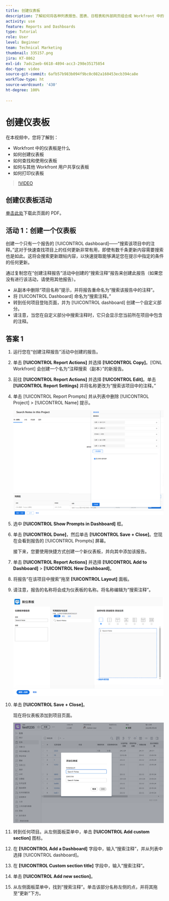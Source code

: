 ```yaml
---
title: 创建仪表板
description: 了解如何将各种列表报告、图表、日程表和外部网页组合成 Workfront 中的仪表板。
activity: use
feature: Reports and Dashboards
type: Tutorial
role: User
level: Beginner
team: Technical Marketing
thumbnail: 335157.png
jira: KT-8862
exl-id: 7adc2aeb-6618-4894-acc3-298e35175854
doc-type: video
source-git-commit: 6afb57b983b094f9bc0c082a160453ecb394ca8e
workflow-type: ht
source-wordcount: '430'
ht-degree: 100%

---
```


# 创建仪表板

在本视频中，您将了解到：

* Workfront 中的仪表板是什么
* 如何创建仪表板
* 如何查找和使用仪表板
* 如何与其他 Workfront 用户共享仪表板
* 如何打印仪表板

>[!VIDEO](https://video.tv.adobe.com/v/335157/?quality=12&learn=on)

## 创建仪表板活动

[单击此处](/help/assets/create-dashboard-activities.pdf)下载此页面的 PDF。

## 活动 1：创建一个仪表板

创建一个只有一个报告的 [!UICONTROL dashboard]——“搜索该项目中的注释。”这对于快速查找项目上的任何更新非常有用，即使有数千条更新内容需要搜索也是如此。这将会搜索更新跟帖内容，以快速提取能够满足您在提示中指定的条件的任何更新。

通过复制您在“创建注释报告”活动中创建的“搜索注释”报告来创建此报告（如果您没有进行该活动，请使用其他报告）。

* 从副本中删除“项目名称”提示，并将报告重命名为“搜索该报告中的注释”。
* 将 [!UICONTROL Dashboard] 命名为“搜索注释。”
* 转到任何项目登陆页面，并为 [!UICONTROL dashboard] 创建一个自定义部分。
* 请注意，当您在自定义部分中搜索注释时，它只会显示您当前所在项目中包含的注释。

## 答案 1

1. 运行您在“创建注释报告”活动中创建的报告。
1. 单击 **[!UICONTROL Report Actions]** 并选择 **[!UICONTROL Copy]**。[!DNL Workfront] 会创建一个名为“注释搜索（副本）”的新报告。
1. 前往 **[!UICONTROL Report Actions]** 并选择 **[!UICONTROL Edit]**。单击 **[!UICONTROL Report Settings]** 并将名称更改为“搜索该项目中的注释。”
1. 单击 [!UICONTROL Report Prompts] 并从列表中删除 [!UICONTROL Project] > [!UICONTROL Name] 提示。

   ![创建新仪表板的屏幕图像](assets/edit-report-prompts.png)

1. 选中 **[!UICONTROL Show Prompts in Dashboard]** 框。
1. 单击 **[!UICONTROL Done]**，然后单击 **[!UICONTROL Save + Close]**。您现在会看到报告的 [!UICONTROL Prompts] 屏幕。

   接下来，您要使用快捷方式创建一个新仪表板，并向其中添加该报告。

1. 单击 **[!UICONTROL Report Actions]** 并选择 **[!UICONTROL Add to Dashboard]** > **[!UICONTROL New Dashboard]**。
1. 将报告“在该项目中搜索”拖至 **[!UICONTROL Layout]** 面板。
1. 请注意，报告的名称将会成为仪表板的名称。将名称编辑为“搜索注释”。

   ![创建新仪表板的屏幕图像](assets/create-dashboard.png)

1. 单击 **[!UICONTROL Save + Close]**。

   现在将仪表板添加到项目页面。

   ![创建新仪表板的屏幕图像](assets/add-custom-section.png)

1. 转到任何项目。从左侧面板菜单中，单击 **[!UICONTROL Add custom section]** 图标。
1. 在 **[!UICONTROL Add a Dashboard]** 字段中，输入“搜索注释”，并从列表中选择 [!UICONTROL dashboard]。
1. 在 **[!UICONTROL Custom section title]** 字段中，输入“搜索注释”。
1. 单击 **[!UICONTROL Add new section]**。
1. 从左侧面板菜单中，找到“搜索注释”。单击该部分名称左侧的点，并将其拖至“更新”下方。
